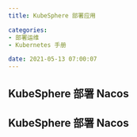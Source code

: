 ```yaml
---
title: KubeSphere 部署应用

categories:
- 部署运维
- Kubernetes 手册

date: 2021-05-13 07:00:07
---
```


## KubeSphere 部署 Nacos

## KubeSphere 部署 Nacos


